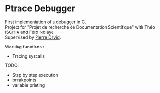 # Ptrace Debugger

First implementation of a debugger in C.<br>
Project for "Projet de recherche de Documentation Scientifique" with Théo ISCHIA and Félix Ndiaye.<br>
Supervised by [Pierre David](https://gitlab.com/pdagog).

Working functions :
- Tracing syscalls

TODO : 
- Step by step execution
- breakpoints
- variable printing
